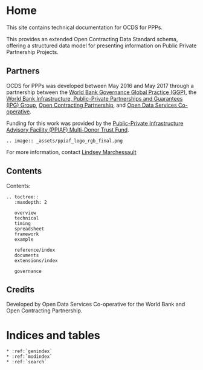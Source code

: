 Home
==============================
  
This site contains technical documentation for OCDS for PPPs. 

This provides an extended Open Contracting Data Standard schema, offering a structured data model for presenting information on Public Private Partnership Projects.

## Partners

OCDS for PPPs was developed between May 2016 and May 2017 through a partnership between the [World Bank Governance Global Practice (GGP)](http://blogs.worldbank.org/governance/public-private-partnerships-transparency-and-accountability-where-my-data), the [World Bank Infrastructure, Public-Private Partnerships and Guarantees (IPG) Group](http://www.worldbank.org/en/topic/publicprivatepartnerships), [Open Contracting Partnership](http://open-contracting.org), and [Open Data Services Co-operative](http://www.opendataservices.coop). 

Funding for this work was provided by the [Public-Private Infrastructure Advisory Facility (PPIAF) Multi-Donor Trust Fund](https://ppiaf.org/).

```eval_rst
.. image:: _assets/ppiaf_logo_rgb_final.png
```

For more information, contact [Lindsey Marchessault](mailto:lmarchessault@open-contracting.org)

## Contents

Contents:

```eval_rst
.. toctree::
   :maxdepth: 2

   overview
   technical
   timing
   spreadsheet
   framework
   example

   reference/index
   documents
   extensions/index

   governance
```

## Credits

Developed by Open Data Services Co-operative for the World Bank and Open Contracting Partnership. 

Indices and tables
==================

```eval_rst
* :ref:`genindex`
* :ref:`modindex`
* :ref:`search`
```
